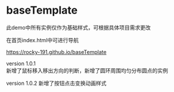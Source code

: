 # baseTemplate

此demo中所有实例仅作为基础样式，可根据具体项目需求更改  

在首页index.html中可进行导航  

https://rocky-191.github.io/baseTemplate  

version 1.0.1  
新增了鼠标移入移出方向的判断，新增了圆环周围均匀分布圆点的实例

version 1.0.2
新增了按钮点击变换动画样式